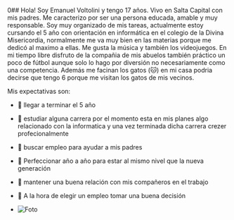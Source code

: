 0## Hola! 
Soy Emanuel Voltolini y tengo 17 años. Vivo en Salta Capital con mis padres. Me caracterizo por ser una persona educada, amable y muy responsable. Soy muy organizado de mis tareas, actualmente estoy cursando el 5 año con orientación en informática en el colegio de la Divina Misericordia, normalmente me va muy bien en las materias porque me dedicó al maximo a ellas.
Me gusta la música y también los videojuegos. En mi tiempo libre disfruto de la compañia de mis abuelos también práctico un poco de fútbol aunque solo lo hago por diversión no necesariamente como una competencia. Además me facinan los gatos (🐱) en mi casa podria decirse que tengo 6 porque me visitan los gatos de mis vecinos.

Mis expectativas son: 

- 🐶 llegar a terminar el 5 año

- 🐶 estudiar alguna carrera por el momento esta en mis planes algo relacionado con la informatica y una vez terminada dicha carrera crezer profecionalmente

- 🐶 buscar empleo para ayudar a mis padres

- 🐶 Perfeccionar año a año para estar al mismo nivel que la nueva generación

- 🐶 mantener una buena relación con mis compañeros en el trabajo

- 🐶 A la hora de elegir un empleo tomar una buena decisión


- ![Foto](https://github.com/EmanuelVoltolini/EmanuelVoltolini/assets/172198813/b7576e14-04ff-472e-8284-b961da3322c6)


